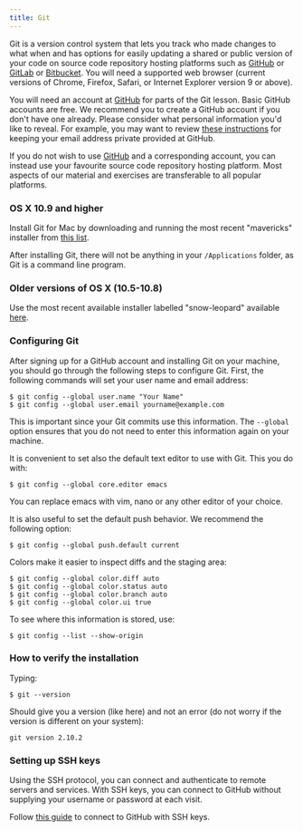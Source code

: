 ```yaml
---
title: Git
---
```


Git is a version control system that lets you track who made changes to what
when and has options for easily updating a shared or public version of your
code on source code repository hosting platforms such as
[GitHub](https://github.com) or [GitLab](https://gitlab.com) or
[Bitbucket](https://bitbucket.org/). You will need a supported web browser
(current versions of Chrome, Firefox, Safari, or Internet Explorer version 9 or
above).

You will need an account at [GitHub](https://github.com) for parts of the Git
lesson. Basic GitHub accounts are free. We recommend you to create a GitHub
account if you don't have one already. Please consider what personal
information you'd like to reveal. For example, you may want to review [these
instructions](https://help.github.com/articles/keeping-your-email-address-private/)
for keeping your email address private provided at GitHub.

If you do not wish to use [GitHub](https://github.com) and a corresponding
account, you can instead use your favourite source code repository hosting
platform. Most aspects of our material and exercises are transferable to all
popular platforms.

### OS X 10.9 and higher

Install Git for Mac by downloading and running the most recent "mavericks"
installer from
[this list](http://sourceforge.net/projects/git-osx-installer/files/).

After installing Git, there will not be anything in your `/Applications`
folder, as Git is a command line program.


### Older versions of OS X (10.5-10.8)

Use the most recent available installer labelled "snow-leopard" available
[here](http://sourceforge.net/projects/git-osx-installer/files/).

### Configuring Git

After signing up for a GitHub account
and installing Git on your machine,
you should go through the following steps to configure Git.
First, the following commands will set your user name and email address:

```shell
$ git config --global user.name "Your Name"
$ git config --global user.email yourname@example.com
```

This is important since your Git commits use this information.
The `--global` option ensures that you do not need to enter this information again on your machine.

It is convenient to set also the default text editor to use with Git. This you
do with:
```shell
$ git config --global core.editor emacs
```
You can replace emacs with vim, nano or any other editor of your choice.

It is also useful to set the default push behavior.
We recommend the following option:
```shell
$ git config --global push.default current
```

Colors make it easier to inspect diffs and the staging area:
```shell
$ git config --global color.diff auto
$ git config --global color.status auto
$ git config --global color.branch auto
$ git config --global color.ui true
```

To see where this information is stored, use:
```shell
$ git config --list --show-origin
```

### How to verify the installation

Typing:

```shell
$ git --version
```

Should give you a version (like here) and not an error (do not worry if the
version is different on your system):

```shell
git version 2.10.2
```

### Setting up SSH keys

Using the SSH protocol, you can connect and authenticate to remote servers and
services. With SSH keys, you can connect to GitHub without supplying your
username or password at each visit.

Follow [this guide](https://help.github.com/articles/connecting-to-github-with-ssh/) to connect
to GitHub with SSH keys.
